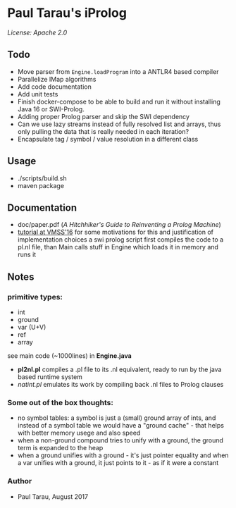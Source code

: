 # Paul Tarau's iProlog

_License: Apache 2.0_

## Todo

- Move parser from `Engine.loadProgram` into a ANTLR4 based compiler
- Parallelize IMap algorithms
- Add code documentation
- Add unit tests
- Finish docker-compose to be able to build and run it without installing Java 16 or SWI-Prolog.
- Adding proper Prolog parser and skip the SWI dependency
- Can we use lazy streams instead of fully resolved list and arrays, thus only pulling the data that is really needed in each iteration?
- Encapsulate tag / symbol / value resolution in a different class 

## Usage

- ./scripts/build.sh
- maven package

## Documentation

- doc/paper.pdf (_A Hitchhiker's Guide to Reinventing a Prolog Machine_)
- [tutorial at VMSS'16](https://www.youtube.com/watch?v=SRYAMt8iQSw&t=82s)
for some motivations for this and justification of implementation choices a swi prolog script first compiles the code to a pl.nl file, than Main calls stuff in Engine which loads it in memory and runs it

## Notes

### primitive types:

* int
* ground
* var (U+V)
* ref
* array

see main code (~1000lines) in __Engine.java__

* __pl2nl.pl__ compiles a .pl file to its .nl equivalent, ready to run by
the java based runtime system
* _natint.pl_ emulates its work by compiling back .nl files to Prolog clauses

### Some out of the box thoughts:

- no symbol tables: a symbol is just a (small) ground array of ints, and instead of a symbol table we would have a "ground cache" - that helps with better memory usege and also speed
- when a non-ground compound tries to unify with a ground, the   ground term is expanded to the heap
- when a ground unifies with a ground - it's just pointer equality and when a var unifies with a ground, it just points to it - as if it were a constant

### Author

- Paul Tarau, August 2017


